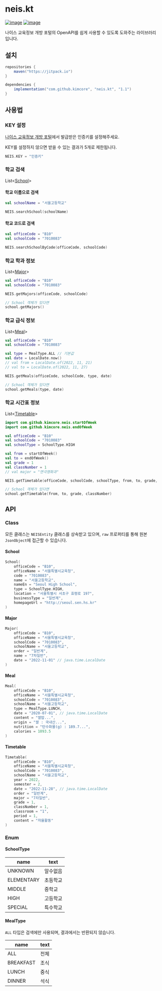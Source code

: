 # neis.kt

[![image](https://img.shields.io/jitpack/v/github/kimcore/neis.kt?style=flat-square)](https://github.com/kimcore/Josa.kt/releases)
[![image](https://img.shields.io/github/license/kimcore/neis.kt?style=flat-square)](https://github.com/kimcore/Josa.kt/blob/master/LICENSE)

나이스 교육정보 개방 포털의 OpenAPI를 쉽게 사용할 수 있도록 도와주는 라이브러리입니다.

## 설치
```gradle
repositories {
    maven("https://jitpack.io")
}

dependencies {
    implementation("com.github.kimcore", "neis.kt", "1.1")
}
```

## 사용법
### KEY 설정
[나이스 교육정보 개방 포털](https://open.neis.go.kr/portal/mainPage.do)에서 발급받은 인증키를 설정해주세요.

KEY를 설정하지 않으면 받을 수 있는 결과가 5개로 제한됩니다.
```kotlin
NEIS.KEY = "인증키"
```
### 학교 검색
List<[School](#school)>
#### 학교 이름으로 검색
```kotlin
val schoolName = "서울고등학교"

NEIS.searchSchool(schoolName)
```
#### 학교 코드로 검색
```kotlin
val officeCode = "B10"
val schoolCode = "7010083"

NEIS.searchSchoolByCode(officeCode, schoolCode)
```

### 학교 학과 정보
List<[Major](#major)>
```kotlin
val officeCode = "B10"
val schoolCode = "7010083"

NEIS.getMajors(officeCode, schoolCode)

// School 객체가 있다면
school.getMajors()
```

### 학교 급식 정보
List<[Meal](#meal)>

```kotlin
val officeCode = "B10"
val schoolCode = "7010083"

val type = MealType.ALL // 기본값
val date = LocalDate.now()
// val from = LocalDate.of(2022, 11, 21)
// val to = LocalDate.of(2022, 11, 27)

NEIS.getMeals(officeCode, schoolCode, type, date)

// School 객체가 있다면
school.getMeals(type, date)
```

### 학교 시간표 정보
List<[Timetable](#timetable)>

```kotlin
import com.github.kimcore.neis.startOfWeek
import com.github.kimcore.neis.endOfWeek

val officeCode = "B10"
val schoolCode = "7010083"
val schoolType = SchoolType.HIGH

val from = startOfWeek()
val to = endOfWeek()
val grade = 1
val classNumber = 1
// val major = "연극영화과"

NEIS.getTimetable(officeCode, schoolCode, schoolType, from, to, grade, classNumber)

// School 객체가 있다면
school.getTimetable(from, to, grade, classNumber)
```

## API

### Class

모든 클래스는 `NEISEntity` 클래스를 상속받고 있으며, `raw` 프로퍼티를 통해 원본 `JsonObject`에 접근할 수 있습니다.

#### School

```kotlin
School(
    officeCode = "B10",
    officeName = "서울특별시교육청",
    code = "7010083",
    name = "서울고등학교",
    nameEn = "Seoul High School",
    type = SchoolType.HIGH,
    location = "서울특별시 서초구 효령로 197",
    businessType = "일반계",
    homepageUrl = "http://seoul.sen.hs.kr"
)
```

#### Major

```kotlin
Major(
    officeCode = "B10",
    officeName = "서울특별시교육청",
    schoolCode = "7010083",
    schoolName = "서울고등학교",
    order = "일반계",
    name = "7차일반",
    date = "2022-11-01" // java.time.LocalDate
)
```

#### Meal

```kotlin
Meal(
    officeCode = "B10",
    officeName = "서울특별시교육청",
    schoolCode = "7010083",
    schoolName = "서울고등학교",
    type = MealType.LUNCH,
    date = "2020-07-01", // java.time.LocalDate
    content = "쌀밥...",
    origin = "쌀 : 국내산...",
    nutrition = "탄수화물(g) : 189.7...",
    calories = 1093.5
)
```

#### Timetable

```kotlin
Timetable(
    officeCode = "B10",
    officeName = "서울특별시교육청",
    schoolCode = "7010083",
    schoolName = "서울고등학교",
    year = 2022,
    semester = 2,
    date = "2022-11-28", // java.time.LocalDate
    order = "일반계",
    major = "7차일반",
    grade = 1,
    classNumber = 1,
    classroom = "1",
    period = 1,
    content = "자율활동"
)
```

### Enum

#### SchoolType

| name       | text |
|------------|------|
| UNKNOWN    | 알수없음 |
| ELEMENTARY | 초등학교 |
| MIDDLE     | 중학교  |
| HIGH       | 고등학교 |
| SPECIAL    | 특수학교 |

#### MealType

`ALL` 타입은 검색에만 사용되며, 결과에서는 반환되지 않습니다.

| name      | text |
|-----------|------|
| ALL       | 전체   |
| BREAKFAST | 조식   |
| LUNCH     | 중식   |
| DINNER    | 석식   |

